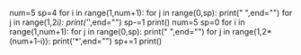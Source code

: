 num=5
sp=4
for i in range(1,num+1):
  for j in range(0,sp):
    print(" ",end="")
  for j in range(1,2*i):
    print('*',end="")
  sp-=1
  print()
num=5
sp=0
for i in range(1,num+1):
  for j in range(0,sp):
    print(" ",end="")
  for j in range(1,2*(num+1-i)):
    print('*',end="")
  sp+=1
  print()
